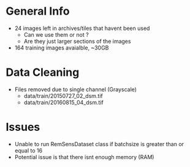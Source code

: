 # General Info

- 24 images left in archives/tiles that havent been used
  - Can we use them or not ?
  - Are they just larger sections of the images
- 164 training images avaialble, ~30GB

# Data Cleaning

- Files removed due to single channel (Grayscale)
  - data/train/20150727_02_dsm.tif
  - data/train/20160815_04_dsm.tif

# Issues

- Unable to run RemSensDataset class if batchsize is greater than or equal to 16
- Potential issue is that there isnt enough memory (RAM)
